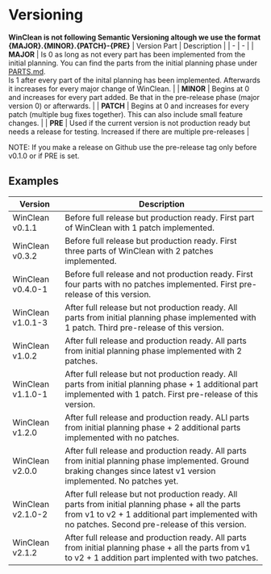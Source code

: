 ﻿# Versioning

**WinClean is not following Semantic Versioning altough we use the format {MAJOR}.{MINOR}.{PATCH}-{PRE}**
| Version Part | Description |
| - | - |
| **MAJOR** | Is 0 as long as not every part has been implemented from the initial planning. You can find the parts from the initial planning phase under [PARTS.md](PARTS.md). <br/> Is 1 after every part of the inital planning has been implemented. Afterwards it increases for every major change of WinClean. |
| **MINOR** | Begins at 0 and increases for every part added. Be that in the pre-release phase (major version 0) or afterwards. |
| **PATCH** | Begins at 0 and increases for every patch (multiple bug fixes together). This can also include small feature changes. |
| **PRE** | Used if the current version is not production ready but needs a release for testing. Increased if there are multiple pre-releases |

NOTE: If you make a release on Github use the pre-release tag only before v0.1.0 or if PRE is set.

## Examples
| Version | Description |
| - | - |
| WinClean v0.1.1 | Before full release but production ready. First part of WinClean with 1 patch implemented. |
| WinClean v0.3.2 | Before full release but production ready. First three parts of WinClean with 2 patches implemented. |
| WinClean v0.4.0-1 | Before full release and not production ready. First four parts with no patches implemented. First pre-release of this version. |
| WinClean v1.0.1-3 | After full release but not production ready. All parts from initial planning phase implemented with 1 patch. Third pre-release of this version. |
| WinClean v1.0.2   | After full release and production ready. All parts from initial planning phase implemented with 2 patches. |
| WinClean v1.1.0-1 | After full release but not production ready. All parts from initial planning phase + 1 additional part implemented with 1 patch. First pre-release of this version. |
| WinClean v1.2.0   | After full release and production ready. ALl parts from initial planning phase + 2 additional parts implemented with no patches. |
| WinClean v2.0.0   | After full release and production ready. All parts from initial planning phase implemented. Ground braking changes since latest v1 version implemented. No patches yet. |
| WinClean v2.1.0-2 | After full release but not production ready. All parts from initial planning phase + all the parts from v1 to v2 + 1 additional part implemented with no patches. Second pre-release of this version. |
| WinClean v2.1.2   | After full release and production ready. All parts from initial planning phase + all the parts from v1 to v2 + 1 addition part implented with two patches. |